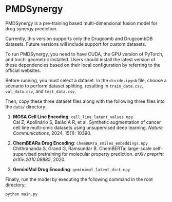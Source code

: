 # PMDSynergy

PMDSynergy is a pre-training based multi-dimensional fusion model for drug synergy prediction.

Currently, this version supports only the Drugcomb and DrugcombDB datasets. Future versions will include support for custom datasets.

To run PMDSynergy, you need to have CUDA, the GPU version of PyTorch, and torch-geometric installed. Users should install the latest version of these dependencies based on their local configuration by referring to the official websites.

Before running, you must select a dataset. In the `divide.ipynb` file, choose a scenario to perform dataset splitting, resulting in `train_data.csv`, `val_data.csv`, and `test_data.csv`.

Then, copy these three dataset files along with the following three files into the `data/` directory:

1. **MOSA Cell Line Encoding**: `cell_line_latent_values.npy`  
   Cai Z, Apolinário S, Baião A R, et al. Synthetic augmentation of cancer cell line multi-omic datasets using unsupervised deep learning. *Nature Communications*, 2024, 15(1): 10390.

2. **ChemBEARa Drug Encoding**: `ChemBERTa_smiles_embeddings.npy`  
   Chithrananda S, Grand G, Ramsundar B. ChemBERTa: large-scale self-supervised pretraining for molecular property prediction. *arXiv preprint arXiv:2010.09885*, 2020.

3. **GeminiMol Drug Encoding**: `geminimol_latent_dict.npy`

Finally, run the model by executing the following command in the root directory:

```bash
python main.py
